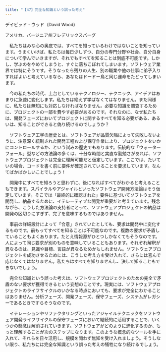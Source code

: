```yaml
---
title: "【47】完全な知識という誤った考え"
---
```



デイビッド・ウッド（David Wood）



アメリカ、バージニア州フレデリックスバーグ


　私たちはみな心の奥底では、すべてを知っているわけではないことを知っています。うまくいけば、私たちは毎日少しずつ、自分の専門分野や社会、自分自身について学んでいきますが、それでもすべてを知ることは到底不可能です。しかし、学ぶのをやめてしまうと、すぐに落ちこぼれてしまいます。ソフトウェア業界では特にそうです。そうなったら残りの人生、別の職業や他の仕事に弟子入りすればよいと考えているなら、あなたはドードー鳥と同じ運命をたどってしまいます。

　今の私たちの時代、土台としているテクノロジー、テクニック、アイデアはあまりに急速に変化します。私たちは絶えず学ばなくてはなりません。また同様に、私たちは無知にも対応しなければなりません。必要な知識を調査するために、プロジェクトの一部を費やす必要があるのです。それなのに、なぜ私たちは、開発フェーズにおいてプロジェクトに関するすべてを知る必要がある、あるいは、知ることができると偽り続けるのでしょうか？

　ソフトウェア工学の歴史とは、ソフトウェアが品質欠陥によって失敗しないように、注意深く統制された開発工程および保守作業により、プロジェクトをいかにコントロールするか、という試みの歴史でもあります。伝統的な「ウォーターフォール」型などの方法論の多くは、十分な時間と実直な勤勉さがあれば、ソフトウェアプロジェクトは完全に理解可能だと仮定しています。ここでは、たいていの場合、コードを書く前に要件が確定されていることを要求しています。なんてばかばかしいことでしょう！

　開発中にすべてを知ろうと思わずに、後になればすべてがわかると考えることもできます。スパイラルやアジャイルといったソフトウェア開発方法論はそう仮定しています。そこでは「最終的に確認された」要件に基づいてソフトウェアを開発し、納品するために、イテレーティブな開発が重要だと考えています。残念ながら、こうした方法論の支持者にとって、ソフトウェアプロジェクトの納品は開発の区切りにすぎず、完了を意味するものではありません。

　事前の詳細設計によって「合意」されていたとしても、要求は開発中に変化するものです。前もってすべてを知ることは不可能なのです。複数の要求が矛盾していることもよくあります。たとえ情報源がひとつしかなくてもそうなのです。人によって同じ要求が別のものを意味していることもあります。それぞれ解釈が異なるのは、見識や目標、言語が異なるためかもしれません。ソフトウェアプロジェクトを成功させるためには、こうした考え方を受け入れて、さらには喜んで応じなくてはなりません。私たちはすべてを知りませんし、決して知ることもできないでしょう。

　完全な知識という誤った考えは、ソフトウェアプロジェクトのための完全で矛盾のない要求が獲得できるという妄想のことです。現実には、ソフトウェアプロジェクトのライフサイクルのいかなる時点においても、要求が完全にわかることはありません。分析フェーズ、開発フェーズ、保守フェーズ、システムがレガシーであるときですらそうなのです。

　イテレーションやリファクタリングといったアジャイルテクニックをソフトウェア開発ライフサイクルの保守フェーズにおいて継続的に活用することで、いくつかの懸念は解消されていきます。ソフトウェアがどのように進化するのか、もっと理解することが次のステップになります。このような概念的なツールを手に入れて、それらを日々活用し、規模を問わず無知を受け入れましょう。そうしない限り、私たちには完全な知識という誤った考えの犠牲になり続けるでしょう。
